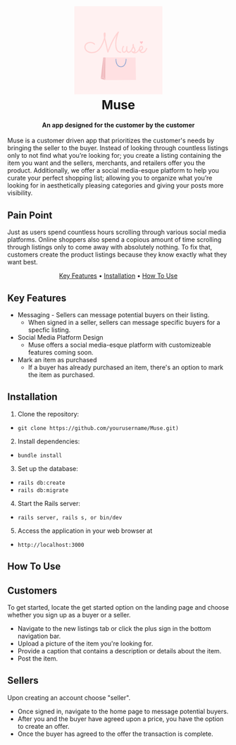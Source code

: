 <h1 align="center">
  <br>
    <img src="app/assets/images/Muse-2.png" alt="Muse" width="200">
  <br>
  Muse
  <br>
</h1>

<h4 align="center">An app designed for the customer by the customer</h4>

Muse is a customer driven app that prioritizes the customer's needs by bringing the seller to the buyer. Instead of looking through countless listings only to not find what you’re looking for; you create a listing containing the item you want and the sellers, merchants, and retailers offer you the product. Additionally, we offer a social media-esque platform to help you curate your perfect shopping list; allowing you to organize what you’re looking for in aesthetically pleasing categories and giving your posts more visibility. 

## Pain Point 
Just as users spend countless hours scrolling through various social media platforms. Online shoppers also spend a copious  amount of time scrolling through listings only to come away with absolutely nothing. To fix that, customers create the product listings because they know exactly what they want best.

<p align="center">
  <a href="#key-features">Key Features</a> •
  <a href="#installation">Installation</a> • 
  <a href="#how-to-use">How To Use</a>
</p>

## Key Features

* Messaging - Sellers can message potential buyers on their listing.
  - When signed in a seller, sellers can message specific buyers for a specfic listing.
* Social Media Platform Design
  - Muse offers a social media-esque platform with customizeable features coming soon.
* Mark an item as purchased
  - If a buyer has already purchased an item, there's an option to mark the item as purchased.

## Installation

1. Clone the repository:
* ```git clone https://github.com/yourusername/Muse.git)```
  
2. Install dependencies:
* ```bundle install```
  
3. Set up the database:
* ```rails db:create```
* ```rails db:migrate```
  
4. Start the Rails server:
* ```rails server, rails s, or bin/dev```

5. Access the application in your web browser at
* ```http://localhost:3000```

## How To Use

## Customers 
To get started, locate the get started option on the landing page and choose whether you sign up as a buyer or a seller. 
- Navigate to the new listings tab or click the plus sign in the bottom navigation bar.
- Upload a picture of the item you're looking for.
- Provide a caption that contains a description or details about the item.
- Post the item.

## Sellers 

Upon creating an account choose "seller".
- Once signed in, navigate to the home page to message potential buyers.
- After you and the buyer have agreed upon a price, you have the option to create an offer.
- Once the buyer has agreed to the offer the transaction is complete.

